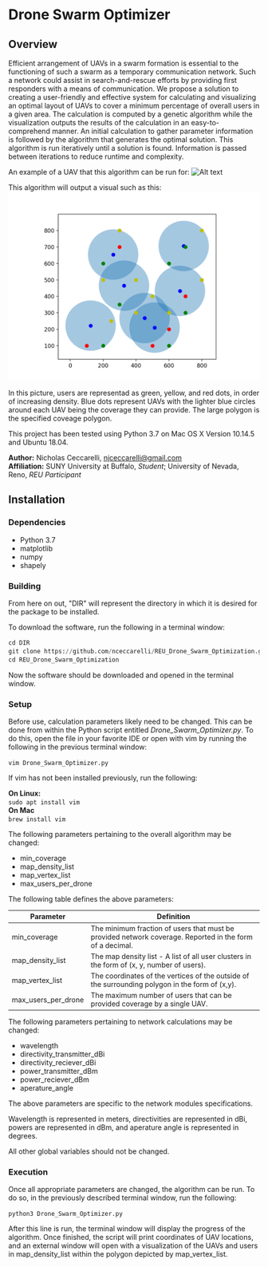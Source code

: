 # Drone Swarm Optimizer

## Overview

Efficient arrangement of UAVs in a swarm formation is essential to the functioning of such a swarm as a temporary communication network. Such a network could assist in search-and-rescue efforts by providing first responders with a means of communication. We propose a solution to creating a user-friendly and effective system for calculating and visualizing an optimal layout of UAVs to cover a minimum percentage of overall users in a given area. The calculation is computed by a genetic algorithm while the visualization outputs the results of the calculation in an easy-to-comprehend manner. An initial calculation to gather parameter information is followed by the algorithm that generates the optimal solution. This algorithm is run iteratively until a solution is found. Information is passed between iterations to reduce runtime and complexity.

An example of a UAV that this algorithm can be run for: 
![Alt text](picture_data/drone_from_side?raw=true "Example UAV")

This algorithm will output a visual such as this:
![Alt text](picture_data/ex_soln.png?raw=true "Example Solution")

In this picture, users are representad as green, yellow, and red dots, in order of increasing density. Blue dots represent UAVs with the lighter blue circles around each UAV being the coverage they can provide. The large polygon is the specified coveage polygon.

This project has been tested using Python 3.7 on Mac OS X Version 10.14.5 and Ubuntu 18.04.

**Author:** Nicholas Ceccarelli, njceccarelli@gmail.com  
**Affiliation:** SUNY University at Buffalo, *Student*; University of Nevada, Reno, *REU Participant*
<!-- add pictures and explain how it works -->

## Installation

### Dependencies

* Python 3.7
* matplotlib
* numpy
* shapely

### Building

From here on out, "DIR" will represent the directory in which it is desired for the package to be installed.

To download the software, run the following in a terminal window:  

```python
cd DIR  
git clone https://github.com/nceccarelli/REU_Drone_Swarm_Optimization.git  
cd REU_Drone_Swarm_Optimization
```

Now the software should be downloaded and opened in the terminal window.

### Setup

Before use, calculation parameters likely need to be changed. This can be done from within the Python script entitled *Drone_Swarm_Optimizer.py*. To do this, open the file in your favorite IDE or open with vim by running the following in the previous terminal window:

`vim Drone_Swarm_Optimizer.py`

If vim has not been installed previously, run the following:  

**On Linux:**  
`sudo apt install vim`  
**On Mac**  
`brew install vim`  

The following parameters pertaining to the overall algorithm may be changed:

* min_coverage
* map_density_list
* map_vertex_list
* max_users_per_drone

The following table defines the above parameters:

| Parameter | Definition |
|-----------|------------|
| min_coverage | The minimum fraction of users that must be provided network coverage. Reported in the form of a decimal. |
| map_density_list | The map density list - A list of all user clusters in the form of (x, y, number of users). |
| map_vertex_list | The coordinates of the vertices of the outside of the surrounding polygon in the form of (x,y). |
| max_users_per_drone | The maximum number of users that can be provided coverage by a single UAV. |

The following parameters pertaining to network calculations may be changed:

* wavelength
* directivity_transmitter_dBi
* directivity_reciever_dBi
* power_transmitter_dBm
* power_reciever_dBm
* aperature_angle

The above parameters are specific to the network modules specifications.

Wavelength is represented in meters, directivities are represented in dBi, powers are represented in dBm, and aperature angle is represented in degrees.

All other global variables should not be changed.

### Execution

Once all appropriate parameters are changed, the algorithm can be run. To do so, in the previously described terminal window, run the following:

`python3 Drone_Swarm_Optimizer.py`

After this line is run, the terminal window will display the progress of the algorithm. Once finished, the script will print coordinates of UAV locations, and an external window will open with a visualization of the UAVs and users in map_density_list within the polygon depicted by map_vertex_list.
